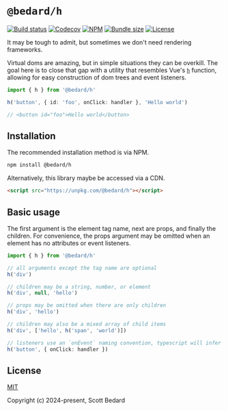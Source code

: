# `@bedard/h`

[![Build status](https://img.shields.io/github/actions/workflow/status/scottbedard/h/test.yml?branch=main)](https://github.com/scottbedard/h/actions)
[![Codecov](https://img.shields.io/codecov/c/github/scottbedard/h?token=Dj9EytYQgk&style=flat-square)](https://codecov.io/gh/scottbedard/h)
[![NPM](https://img.shields.io/npm/v/%40bedard%2Fh?style=flat-square)](https://www.npmjs.com/package/@bedard/h)
[![Bundle size](https://img.shields.io/bundlephobia/minzip/@bedard/h?label=gzipped&style=flat-square)](https://bundlephobia.com/result?p=@bedard/h)
[![License](https://img.shields.io/github/license/scottbedard/h?color=blue&style=flat-square)](https://github.com/scottbedard/h/blob/main/LICENSE)

It may be tough to admit, but sometimes we don't need rendering frameworks.

Virtual doms are amazing, but in simple situations they can be overkill. The goal here is to close that gap with a utility that resembles Vue's [`h`](https://vuejs.org/api/render-function.html#h) function, allowing for easy construction of dom trees and event listeners.

```ts
import { h } from '@bedard/h'

h('button', { id: 'foo', onClick: handler }, 'Hello world')

// <button id="foo">Hello world</button>
```

## Installation

The recommended installation method is via NPM.

```bash
npm install @bedard/h
```

Alternatively, this library maybe be accessed via a CDN.

```html
<script src="https://unpkg.com/@bedard/h"></script>
```

## Basic usage

The first argument is the element tag name, next are props, and finally the children. For convenience, the props argument may be omitted when an element has no attributes or event listeners.

```ts
import { h } from '@bedard/h'

// all arguments except the tag name are optional
h('div')

// children may be a string, number, or element
h('div', null, 'hello')

// props may be omitted when there are only children
h('div', 'hello')

// children may also be a mixed array of child items
h('div', ['hello', h('span', 'world')])

// listeners use an `onEvent` naming convention, typescript will infer the event type
h('button', { onClick: handler })
```

## License

[MIT](https://github.com/scottbedard/h/tree/main?tab=MIT-1-ov-file#readme)

Copyright (c) 2024-present, Scott Bedard
